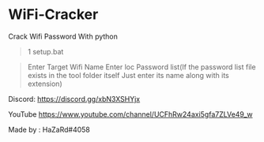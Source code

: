 # WiFi-Cracker
Crack Wifi Password With python

>1 setup.bat

>Enter Target Wifi Name
>Enter loc Password list(If the password list file exists in the tool folder itself
Just enter its name along with its extension)

Discord: https://discord.gg/xbN3XSHYjx

YouTube https://www.youtube.com/channel/UCFhRw24axi5gfa7ZLVe49_w

Made by : HaZaRd#4058
